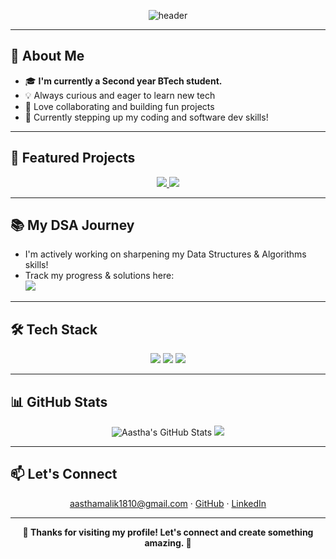 <!--<!-- Profile Header with Banner -->
<p align="center">
  <img src="https://capsule-render.vercel.app/api?type=waving&color=0:bb6bd9,100:d6a4ff&height=180&section=header&text=Hi%20I'm%20Aastha%20Malik!%20👋&fontSize=38&fontAlignY=35&desc=BTech%20(2024-28)&descAlign=60&descAlignY=60" alt="header"/>
</p>


---

## 🌸 About Me

- 🎓 **I'm currently a Second year BTech student.**
- 💡 Always curious and eager to learn new tech
- 🤝 Love collaborating and building fun projects
- 🌱 Currently stepping up my coding and software dev skills!

---

## 🚀 Featured Projects

<p align="center">
  <a href="https://github.com/aastha-malik/Blossom">
    <img src="https://github-readme-stats.vercel.app/api/pin/?username=aastha-malik&repo=Blossom&theme=tokyonight" />
  </a>
  <a href="https://github.com/aastha-malik/2048">
    <img src="https://github-readme-stats.vercel.app/api/pin/?username=aastha-malik&repo=2048&theme=tokyonight" />
  </a>
  <!-- Add more as you grow! -->
</p>

---

## 📚 My DSA Journey

- I'm actively working on sharpening my Data Structures & Algorithms skills!
- Track my progress & solutions here:  
  <a href="https://github.com/aastha-malik/My-LeetCode-Journey">
    <img src="https://img.shields.io/badge/My%20LeetCode%20Journey-8B5CF6?style=flat-square&logo=leetcode&logoColor=white"/>
  </a>

---

## 🛠️ Tech Stack

<p align="center">
  <img src="https://img.shields.io/badge/Python-6C63FF?style=flat&logo=python&logoColor=white"/>
  <img src="https://img.shields.io/badge/FastAPI-00C7B7?style=flat&logo=fastapi&logoColor=white"/>
  <img src="https://img.shields.io/badge/SQLAlchemy-E75480?style=flat&logo=SQLAlchemy&logoColor=white"/>
  <!-- Add more as needed -->
</p>

---

## 📊 GitHub Stats

<p align="center">
  <img src="https://github-readme-stats.vercel.app/api?username=aastha-malik&show_icons=true&theme=tokyonight" alt="Aastha's GitHub Stats"/>
  <img src="https://github-readme-streak-stats.herokuapp.com/?user=aastha-malik&theme=tokyonight"/>
</p>

---

## 📫 Let's Connect

<p align="center">
  <a href="mailto:aasthamalik1810@gmail.com">aasthamalik1810@gmail.com</a> · 
  <a href="https://github.com/aastha-malik">GitHub</a> · 
  <a href="https://in.linkedin.com/in/aasthamalik1">LinkedIn</a>
</p>

---

<p align="center"><b>🌷 Thanks for visiting my profile! Let's connect and create something amazing. 🌷</b></p>
